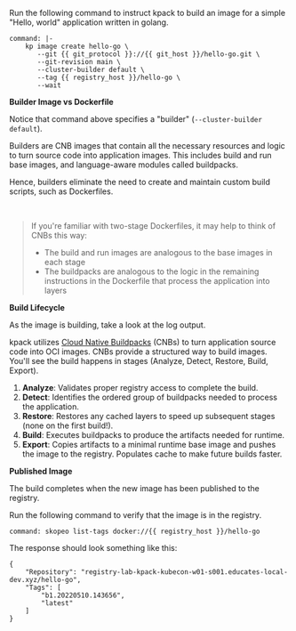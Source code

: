 Run the following command to instruct kpack to build an image for a simple "Hello, world" application written in golang.

```terminal:execute
command: |-
    kp image create hello-go \
       --git {{ git_protocol }}://{{ git_host }}/hello-go.git \
       --git-revision main \
       --cluster-builder default \
       --tag {{ registry_host }}/hello-go \
       --wait
```

**Builder Image vs Dockerfile**

Notice that command above specifies a "builder" (`--cluster-builder default`).

Builders are CNB images that contain all the necessary resources and logic to turn source code into application images.
This includes build and run base images, and language-aware modules called buildpacks.

Hence, builders eliminate the need to create and maintain custom build scripts, such as Dockerfiles.

<br>

> If you're familiar with two-stage Dockerfiles, it may help to think of CNBs this way:
> - The build and run images are analogous to the base images in each stage
> - The buildpacks are analogous to the logic in the remaining instructions in the Dockerfile that process the application into layers

**Build Lifecycle**

As the image is building, take a look at the log output.

kpack utilizes [Cloud Native Buildpacks](https://buildpacks.io) (CNBs) to turn application source code into OCI images.
CNBs provide a structured way to build images.
You'll see the build happens in stages (Analyze, Detect, Restore, Build, Export).

1. **Analyze**: Validates proper registry access to complete the build.
2. **Detect**: Identifies the ordered group of buildpacks needed to process the application.
3. **Restore**: Restores any cached layers to speed up subsequent stages (none on the first build!).
4. **Build**: Executes buildpacks to produce the artifacts needed for runtime.
5. **Export**: Copies artifacts to a minimal runtime base image and pushes the image to the registry. Populates cache to make future builds faster.

**Published Image**

The build completes when the new image has been published to the registry.

Run the following command to verify that the image is in the registry.
```terminal:execute
command: skopeo list-tags docker://{{ registry_host }}/hello-go
```

The response should look something like this:
```shell
{
    "Repository": "registry-lab-kpack-kubecon-w01-s001.educates-local-dev.xyz/hello-go",
    "Tags": [
        "b1.20220510.143656",
        "latest"
    ]
}
```
